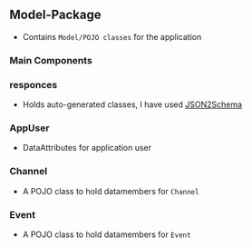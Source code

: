 ## Model-Package ##

- Contains `Model/POJO classes` for the application

### Main Components ###

### responces ###

- Holds auto-generated classes, I have used [JSON2Schema](http://www.jsonschema2pojo.org/)

### AppUser ###

- DataAttributes for application user

### Channel ###

- A POJO class to hold datamembers for `Channel`

### Event ###

- A POJO class to hold datamembers for `Event`



